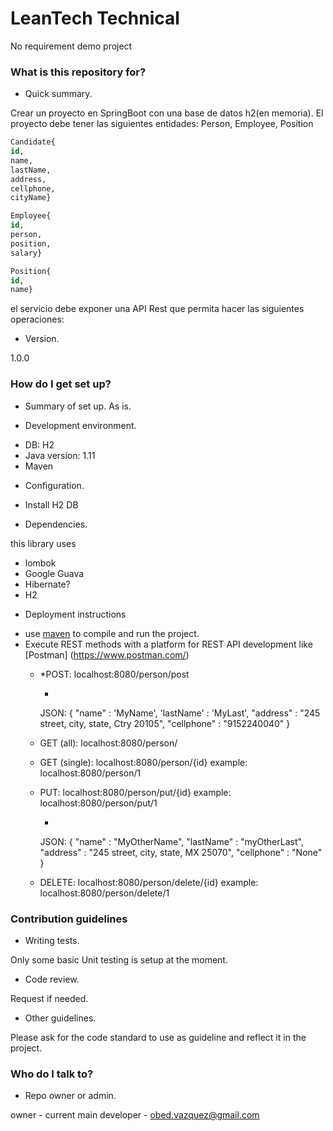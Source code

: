 # LeanTech Technical
No requirement demo project



### What is this repository for?

* Quick summary.

Crear un proyecto en SpringBoot con una base de datos h2(en memoria).
El proyecto debe tener las siguientes entidades: Person, Employee, Position

```SQL
Candidate{
id,
name,
lastName,
address,
cellphone,
cityName}

Employee{
id,
person,
position,
salary}

Position{
id,
name}
```
el servicio debe exponer una API Rest que permita hacer las siguientes operaciones:


* Version.

1.0.0

### How do I get set up? ###

* Summary of set up.
As is.

* Development environment.
- DB:				H2
- Java version: 	1.11
- Maven

* Configuration.
- Install H2 DB


* Dependencies.

this library uses 
- lombok
- Google Guava
- Hibernate?
- H2



* Deployment instructions
- use [maven](https://spring.io/guides/gs/maven/) to compile and run the project.
- Execute REST methods with a platform for REST API development like [Postman] (https://www.postman.com/)
  - *POST: localhost:8080/person/post  
    - <Body raw> 
	JSON: 
	{
 "name" : 'MyName',
 'lastName' : 'MyLast',
 "address" : "245 street, city, state, Ctry 20105",
 "cellphone" : "9152240040"
}
    
  - GET (all): localhost:8080/person/
  - GET (single): localhost:8080/person/{id} example:  localhost:8080/person/1   
  - PUT: localhost:8080/person/put/{id} example:  localhost:8080/person/put/1
	- <Body raw> 
	JSON: 
	{
 "name" : "MyOtherName",
 "lastName" : "myOtherLast",
 "address" : "245 street, city, state, MX 25070",
 "cellphone" : "None"
}
  - DELETE: localhost:8080/person/delete/{id} example:  localhost:8080/person/delete/1
  
  

### Contribution guidelines ###

* Writing tests.

Only some basic Unit testing is setup at the moment.

* Code review.

Request if needed.

* Other guidelines.

Please ask for the code standard to use as guideline and reflect it in the project.

### Who do I talk to? ###

* Repo owner or admin.

owner 		- current main developer - obed.vazquez@gmail.com


